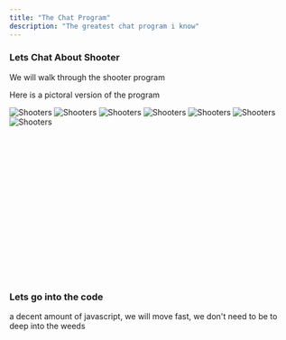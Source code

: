 ```yaml
---
title: "The Chat Program"
description: "The greatest chat program i know"
---
```


### Lets Chat About Shooter
We will walk through the shooter program

Here is a pictoral version of the program

![Shooters](./images/bullet_1.png)
![Shooters](./images/bullet_2.png)
![Shooters](./images/bullet_3.png)
![Shooters](./images/bullet_4.png)
![Shooters](./images/bullet_5.png)
![Shooters](./images/bullet_6.png)
![Shooters](./images/bullet_7.png)

<br/>
<br/>
<br/>
<br/>
<br/>
<br/>
<br/>
<br/>
<br/>
<br/>
<br/>
<br/>
<br/>
<br/>
<br/>

### Lets go into the code
a decent amount of javascript, we will move fast, we don't need to be to deep
into the weeds

<br/>
<br/>
<br/>
<br/>
<br/>
<br/>
<br/>
<br/>
<br/>
<br/>
<br/>
<br/>
<br/>
<br/>
<br/>

